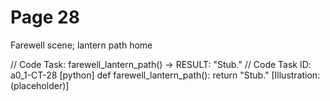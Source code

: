 # Page 28

Farewell scene; lantern path home

// Code Task: farewell_lantern_path() → RESULT: "Stub."
// Code Task ID: a0_1-CT-28
[python]
def farewell_lantern_path():
    return "Stub."
[Illustration: (placeholder)]
